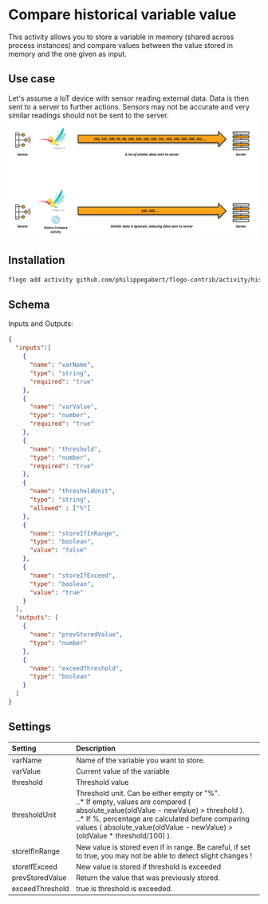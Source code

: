 # Compare historical variable value
This activity allows you to store a variable in memory (shared across process instances) and compare values between the value stored in memory and the one given as input.

## Use case
Let's assume a IoT device with sensor reading external data. Data is then sent to a server to further actions.
Sensors may not be accurate and very similar readings should not be sent to the server.
![Use case](use_case.png)



## Installation

```bash
flogo add activity github.com/philippegabert/flogo-contrib/activity/histocompare
```

## Schema
Inputs and Outputs:

```json
{
  "inputs":[
    {
      "name": "varName",
      "type": "string",
	  "required": "true"
    },
	{
      "name": "varValue",
      "type": "number",
	  "required": "true"
    },
	{
      "name": "threshold",
      "type": "number",
	  "required": "true"
    },
	{
      "name": "thresholdUnit",
      "type": "string",
	  "allowed" : ["%"]
    },
	{
      "name": "storeIfInRange",
      "type": "boolean", 
	  "value": "false"
    },
	{
      "name": "storeIfExceed",
      "type": "boolean",
	  "value": "true"
    }
  ],
  "outputs": [
    {
      "name": "prevStoredValue",
      "type": "number"
    },
	{
      "name": "exceedThreshold",
      "type": "boolean"
    }
  ]
}
```
## Settings
| Setting     | Description    |
|:------------|:---------------|
| varName        | Name of the variable you want to store. |         
| varValue        | Current value of the variable |
| threshold        | Threshold value |
| thresholdUnit        | Threshold unit. Can be either empty or "%". <br/>..* If empty, values are compared ( absolute_value(oldValue - newValue) > threshold ). <br/>..* If %, percentage are calculated before comparing values  ( absolute_value(oldValue - newValue) > (oldValue * threshold/100) ). |
| storeIfInRange        | New value is stored even if in range. Be careful, if set to true, you may not be able to detect slight changes ! |
| storeIfExceed        | New value is stored if threshold is exceeded |
| prevStoredValue        | Return the value that was previously stored. |
| exceedThreshold        | true is threshold is exceeded. |

